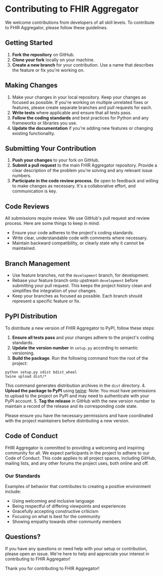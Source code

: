# Contributing to FHIR Aggregator

We welcome contributions from developers of all skill levels. To contribute to FHIR Aggregator, please follow these guidelines.

## Getting Started

1. **Fork the repository** on GitHub.
2. **Clone your fork** locally on your machine.
3. **Create a new branch** for your contribution. Use a name that describes the feature or fix you're working on.

## Making Changes

1. Make your changes in your local repository. Keep your changes as focused as possible. If you're working on multiple unrelated fixes or features, please create separate branches and pull requests for each.
2. **Write tests** where applicable and ensure that all tests pass.
3. **Follow the coding standards** and best practices for Python and any frameworks or libraries you use.
4. **Update the documentation** if you're adding new features or changing existing functionality.

## Submitting Your Contribution

1. **Push your changes** to your fork on GitHub.
2. **Submit a pull request** to the main FHIR Aggregator repository. Provide a clear description of the problem you're solving and any relevant issue numbers.
3. **Participate in the code review process**. Be open to feedback and willing to make changes as necessary. It's a collaborative effort, and communication is key.

## Code Reviews

All submissions require review. We use GitHub's pull request and review process. Here are some things to keep in mind:

- Ensure your code adheres to the project's coding standards.
- Write clear, understandable code with comments where necessary.
- Maintain backward compatibility, or clearly state why it cannot be maintained.

## Branch Management

- Use feature branches, not the `development` branch, for development.
- Rebase your feature branch onto upstream `development` before submitting your pull request. This keeps the project history clean and simplifies the integration of your changes.
- Keep your branches as focused as possible. Each branch should represent a specific feature or fix.


## PyPI Distribution

To distribute a new version of FHIR Aggregator to PyPI, follow these steps:

1. **Ensure all tests pass** and your changes adhere to the project's coding standards.
2. **Update the version number** in `setup.py` according to semantic versioning.
3. **Build the package**. Run the following command from the root of the project:

```commandline
python setup.py sdist bdist_wheel
twine upload dist/*
```
This command generates distribution archives in the `dist` directory.
4. **Upload the package to PyPI** using [twine](https://pypi.org/project/twine/):
Note: You must have permissions to upload to the project on PyPI and may need to authenticate with your PyPI account.
5. **Tag the release** in GitHub with the new version number to maintain a record of the release and its corresponding code state.

Please ensure you have the necessary permissions and have coordinated with the project maintainers before distributing a new version.

## Code of Conduct

FHIR Aggregator is committed to providing a welcoming and inspiring community for all. We expect participants in the project to adhere to our Code of Conduct. This code applies to all project spaces, including GitHub, mailing lists, and any other forums the project uses, both online and off.

### Our Standards

Examples of behavior that contributes to creating a positive environment include:

- Using welcoming and inclusive language
- Being respectful of differing viewpoints and experiences
- Gracefully accepting constructive criticism
- Focusing on what is best for the community
- Showing empathy towards other community members


## Questions?

If you have any questions or need help with your setup or contribution, please open an issue. We're here to help and appreciate your interest in contributing to FHIR Aggregator!

Thank you for contributing to FHIR Aggregator!
